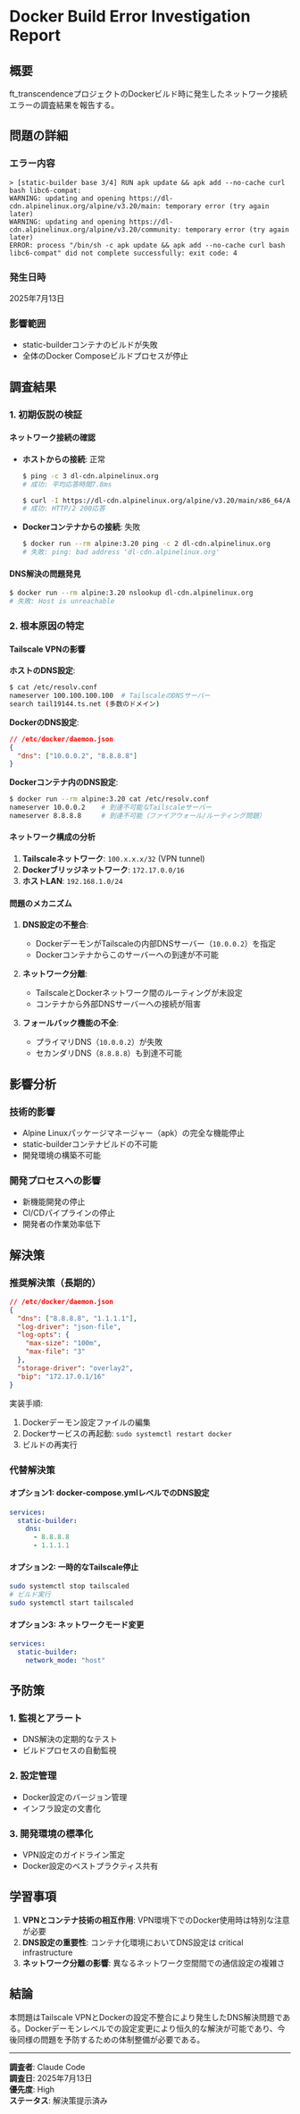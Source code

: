 # Docker Build Error Investigation Report

## 概要

ft_transcendenceプロジェクトのDockerビルド時に発生したネットワーク接続エラーの調査結果を報告する。

## 問題の詳細

### エラー内容
```
> [static-builder base 3/4] RUN apk update && apk add --no-cache curl bash libc6-compat:
WARNING: updating and opening https://dl-cdn.alpinelinux.org/alpine/v3.20/main: temporary error (try again later)
WARNING: updating and opening https://dl-cdn.alpinelinux.org/alpine/v3.20/community: temporary error (try again later)
ERROR: process "/bin/sh -c apk update && apk add --no-cache curl bash libc6-compat" did not complete successfully: exit code: 4
```

### 発生日時
2025年7月13日

### 影響範囲
- static-builderコンテナのビルドが失敗
- 全体のDocker Composeビルドプロセスが停止

## 調査結果

### 1. 初期仮説の検証

#### ネットワーク接続の確認
- **ホストからの接続**: 正常
  ```bash
  $ ping -c 3 dl-cdn.alpinelinux.org
  # 成功: 平均応答時間7.8ms
  
  $ curl -I https://dl-cdn.alpinelinux.org/alpine/v3.20/main/x86_64/APKINDEX.tar.gz
  # 成功: HTTP/2 200応答
  ```

- **Dockerコンテナからの接続**: 失敗
  ```bash
  $ docker run --rm alpine:3.20 ping -c 2 dl-cdn.alpinelinux.org
  # 失敗: ping: bad address 'dl-cdn.alpinelinux.org'
  ```

#### DNS解決の問題発見
```bash
$ docker run --rm alpine:3.20 nslookup dl-cdn.alpinelinux.org
# 失敗: Host is unreachable
```

### 2. 根本原因の特定

#### Tailscale VPNの影響

**ホストのDNS設定**:
```bash
$ cat /etc/resolv.conf
nameserver 100.100.100.100  # TailscaleのDNSサーバー
search tail19144.ts.net (多数のドメイン)
```

**DockerのDNS設定**:
```json
// /etc/docker/daemon.json
{
  "dns": ["10.0.0.2", "8.8.8.8"]
}
```

**Dockerコンテナ内のDNS設定**:
```bash
$ docker run --rm alpine:3.20 cat /etc/resolv.conf
nameserver 10.0.0.2    # 到達不可能なTailscaleサーバー
nameserver 8.8.8.8     # 到達不可能（ファイアウォール/ルーティング問題）
```

#### ネットワーク構成の分析

1. **Tailscaleネットワーク**: `100.x.x.x/32` (VPN tunnel)
2. **Dockerブリッジネットワーク**: `172.17.0.0/16`
3. **ホストLAN**: `192.168.1.0/24`

#### 問題のメカニズム

1. **DNS設定の不整合**:
   - DockerデーモンがTailscaleの内部DNSサーバー（`10.0.0.2`）を指定
   - Dockerコンテナからこのサーバーへの到達が不可能

2. **ネットワーク分離**:
   - TailscaleとDockerネットワーク間のルーティングが未設定
   - コンテナから外部DNSサーバーへの接続が阻害

3. **フォールバック機能の不全**:
   - プライマリDNS（`10.0.0.2`）が失敗
   - セカンダリDNS（`8.8.8.8`）も到達不可能

## 影響分析

### 技術的影響
- Alpine Linuxパッケージマネージャー（apk）の完全な機能停止
- static-builderコンテナビルドの不可能
- 開発環境の構築不可能

### 開発プロセスへの影響
- 新機能開発の停止
- CI/CDパイプラインの停止
- 開発者の作業効率低下

## 解決策

### 推奨解決策（長期的）
```json
// /etc/docker/daemon.json
{
  "dns": ["8.8.8.8", "1.1.1.1"],
  "log-driver": "json-file",
  "log-opts": {
    "max-size": "100m",
    "max-file": "3"
  },
  "storage-driver": "overlay2",
  "bip": "172.17.0.1/16"
}
```

実装手順:
1. Dockerデーモン設定ファイルの編集
2. Dockerサービスの再起動: `sudo systemctl restart docker`
3. ビルドの再実行

### 代替解決策

#### オプション1: docker-compose.ymlレベルでのDNS設定
```yaml
services:
  static-builder:
    dns:
      - 8.8.8.8
      - 1.1.1.1
```

#### オプション2: 一時的なTailscale停止
```bash
sudo systemctl stop tailscaled
# ビルド実行
sudo systemctl start tailscaled
```

#### オプション3: ネットワークモード変更
```yaml
services:
  static-builder:
    network_mode: "host"
```

## 予防策

### 1. 監視とアラート
- DNS解決の定期的なテスト
- ビルドプロセスの自動監視

### 2. 設定管理
- Docker設定のバージョン管理
- インフラ設定の文書化

### 3. 開発環境の標準化
- VPN設定のガイドライン策定
- Docker設定のベストプラクティス共有

## 学習事項

1. **VPNとコンテナ技術の相互作用**: VPN環境下でのDocker使用時は特別な注意が必要
2. **DNS設定の重要性**: コンテナ化環境においてDNS設定は critical infrastructure
3. **ネットワーク分離の影響**: 異なるネットワーク空間間での通信設定の複雑さ

## 結論

本問題はTailscale VPNとDockerの設定不整合により発生したDNS解決問題である。Dockerデーモンレベルでの設定変更により恒久的な解決が可能であり、今後同様の問題を予防するための体制整備が必要である。

---

**調査者**: Claude Code  
**調査日**: 2025年7月13日  
**優先度**: High  
**ステータス**: 解決策提示済み